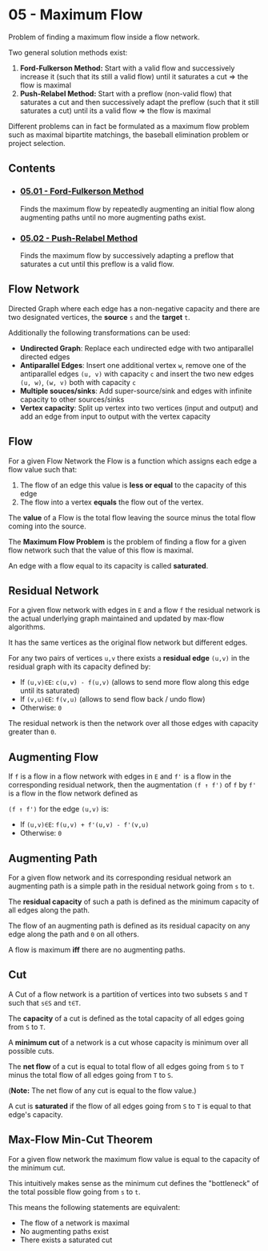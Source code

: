 # 05 - Maximum Flow
Problem of finding a maximum flow inside a flow network.

Two general solution methods exist:

1. **Ford-Fulkerson Method:** Start with a valid flow and successively increase it (such that its still a valid flow) until it saturates a cut => the flow is maximal
2. **Push-Relabel Method:** Start with a preflow (non-valid flow) that saturates a cut and then successively adapt the preflow (such that it still saturates a cut) until its a valid flow => the flow is maximal

Different problems can in fact be formulated as a maximum flow problem such as maximal bipartite matchings, the baseball elimination problem or project selection.

## Contents
- ### [05.01 - Ford-Fulkerson Method](05.01%20-%20Ford-Fulkerson%20Method)
    Finds the maximum flow by repeatedly augmenting an initial flow along augmenting paths until no more augmenting paths exist.
- ### [05.02 - Push-Relabel Method](05.02%20-%20Push-Relabel%20Method)
    Finds the maximum flow by successively adapting a preflow that saturates a cut until this preflow is a valid flow.

## Flow Network
Directed Graph where each edge has a non-negative capacity and there are two designated vertices, the **source** `s` and the **target** `t`.

Additionally the following transformations can be used:
- **Undirected Graph**: Replace each undirected edge with two antiparallel directed edges
- **Antiparallel Edges**: Insert one additional vertex `w`, remove one of the antiparallel edges `(u, v)` with capacity `c` and insert the two new edges `(u, w)`, `(w, v)` both with capacity `c`
- **Multiple souces/sinks**: Add super-source/sink and edges with infinite capacity to other sources/sinks
- **Vertex capacity**: Split up vertex into two vertices (input and output) and add an edge from input to output with the vertex capacity

## Flow
For a given Flow Network the Flow is a function which assigns each edge a flow value such that:
1. The flow of an edge this value is **less or equal** to the capacity of this edge 
2. The flow into a vertex **equals** the flow out of the vertex.

The **value** of a Flow is the total flow leaving the source minus the total flow coming into the source.

The **Maximum Flow Problem** is the problem of finding a flow for a given flow network such that the value of this flow is maximal.

An edge with a flow equal to its capacity is called **saturated**.

## Residual Network
For a given flow network with edges in `E` and a flow `f` the residual network is the actual underlying graph maintained and updated by max-flow algorithms.

It has the same vertices as the original flow network but different edges.

For any two pairs of vertices `u,v` there exists a **residual edge** `(u,v)` in the residual graph with its capacity defined by:
- If `(u,v)∈E`: `c(u,v) - f(u,v)` (allows to send more flow along this edge until its saturated)
- If `(v,u)∈E`: `f(v,u)` (allows to send flow back / undo flow)
- Otherwise: `0`

The residual network is then the network over all those edges with capacity greater than `0`.

## Augmenting Flow
If `f` is a flow in a flow network with edges in `E` and `f'` is a flow in the corresponding residual network, then the augmentation `(f ↑ f')` of `f` by `f'` is a flow in the flow network defined as

`(f ↑ f')` for the edge `(u,v)` is:
- If `(u,v)∈E`: `f(u,v) + f'(u,v) - f'(v,u)`
- Otherwise: `0`

## Augmenting Path
For a given flow network and its corresponding residual network an augmenting path is a simple path in the residual network going from `s` to `t`.

The **residual capacity** of such a path is defined as the minimum capacity of all edges along the path.

The flow of an augmenting path is defined as its residual capacity on any edge along the path and `0` on all others.

A flow is maximum **iff** there are no augmenting paths.

## Cut
A Cut of a flow network is a partition of vertices into two subsets `S` and `T` such that `s∈S` and `t∈T`.

The **capacity** of a cut is defined as the total capacity of all edges going from `S` to `T`.

A **minimum cut** of a network is a cut whose capacity is minimum over all possible cuts.

The **net flow** of a cut is equal to total flow of all edges going from `S` to `T` minus the total flow of all edges going from `T` to `S`.

(**Note:** The net flow of any cut is equal to the flow value.)

A cut is **saturated** if the flow of all edges going from `S` to `T` is equal to that edge's capacity.

## Max-Flow Min-Cut Theorem
For a given flow network the maximum flow value is equal to the capacity of the minimum cut.

This intuitively makes sense as the minimum cut defines the "bottleneck" of the total possible flow going from `s` to `t`.

This means the following statements are equivalent:
- The flow of a network is maximal
- No augmenting paths exist
- There exists a saturated cut

